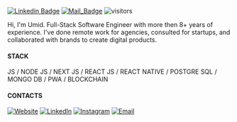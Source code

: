 [![Linkedin Badge](https://img.shields.io/badge/-mirzabekov-blue?style=flat-square&logo=Linkedin&logoColor=white&link=https://www.linkedin.com/in/mirzabekov/)](https://www.linkedin.com/in/mirzabekov/) [![Mail_Badge](https://img.shields.io/badge/Contact-Me-lightgrey&link=mailto:contact@umid.tech)](mailto:contact@umid.tech/) ![visitors](https://visitor-badge.laobi.icu/badge?page_id=umidtech)

Hi, I'm Umid. Full-Stack Software Engineer with more then 8+ years of experience.
I've done remote work for agencies, consulted for startups, and collaborated with brands to create digital products.

#### STACK

JS / NODE JS / NEXT JS / REACT JS / REACT NATIVE / POSTGRE SQL / MONGO DB / PWA / BLOCKCHAIN

#### CONTACTS

<a href="https://umid.tech/"><img alt="Website" src="https://img.shields.io/badge/Website-www.umid.tech-blue?style=flat-square&logo=google-chrome"></a>
<a href="https://www.linkedin.com/in/mirzabekov/"><img alt="LinkedIn" src="https://img.shields.io/badge/LinkedIn-blue?style=flat-square&logo=linkedin"></a>
<a href="https://www.instagram.com/umid.mirzabek/"><img alt="Instagram" src="https://img.shields.io/badge/Instagram-umid.mirzabek-blue?style=flat-square&logo=instagram"></a>
<a href="mailto:contact@umid.tech"><img alt="Email" src="https://img.shields.io/badge/Email-contact@umid.tech-blue?style=flat-square&logo=gmail"></a>
